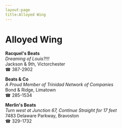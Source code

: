 ```yaml
---
layout:page
title:Alloyed Wing
---
```

# Alloyed Wing

**Racquel's Beats**  
_Dreaming of Louis?!!!_  
Jackson & 9th, Victorchester  
☎ 387-2902



**Beats & Co**  
_A Proud Member of Trinidad Network of Companies_  
Bond & Ridge, Limatown  
☎ 285-1534



**Merlin's Beats**  
_Turn west at Junction 67, Continue Straight for 17 feet_  
7483 Delaware Parkway, Bravoston  
☎ 329-1732



